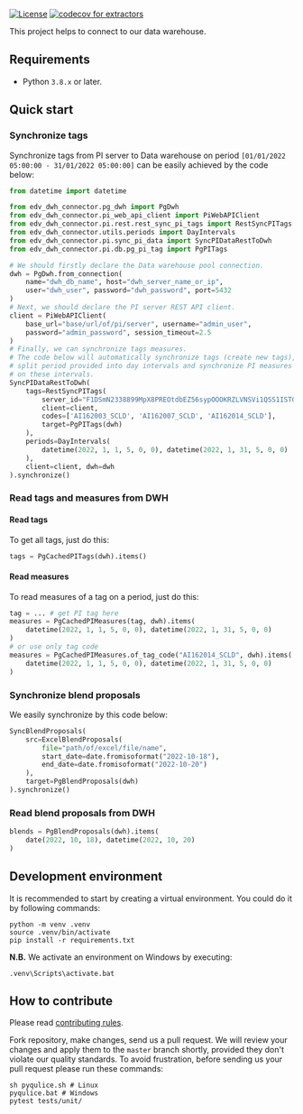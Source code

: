 [![License](https://img.shields.io/badge/license-Endeavour%20Mining-orange.svg)](https://github.com/endeavourmining/edv-dwh-connector/blob/master/LICENSE.txt)
[![codecov for extractors](https://codecov.io/gh/endeavourmining/edv-dwh-connector/branch/master/graph/badge.svg?token=c6I8wFFmZe)](https://codecov.io/gh/endeavourmining/edv-dwh-connector)

This project helps to connect to our data warehouse.

## Requirements

* Python `3.8.x` or later.

## Quick start

### Synchronize tags
Synchronize tags from PI server to Data warehouse on period `[01/01/2022 05:00:00 - 31/01/2022 05:00:00]`
can be easily achieved by the code below:

```python
from datetime import datetime

from edv_dwh_connector.pg_dwh import PgDwh
from edv_dwh_connector.pi_web_api_client import PiWebAPIClient
from edv_dwh_connector.pi.rest.rest_sync_pi_tags import RestSyncPITags
from edv_dwh_connector.utils.periods import DayIntervals
from edv_dwh_connector.pi.sync_pi_data import SyncPIDataRestToDwh
from edv_dwh_connector.pi.db.pg_pi_tag import PgPITags

# We should firstly declare the Data warehouse pool connection.
dwh = PgDwh.from_connection(
    name="dwh_db_name", host="dwh_server_name_or_ip",
    user="dwh_user", password="dwh_password", port=5432
)
# Next, we should declare the PI server REST API client.
client = PiWebAPIClient(
    base_url="base/url/of/pi/server", username="admin_user",
    password="admin_password", session_timeout=2.5
)
# Finally, we can synchronize tags measures.
# The code below will automatically synchronize tags (create new tags),
# split period provided into day intervals and synchronize PI measures
# on these intervals.
SyncPIDataRestToDwh(
    tags=RestSyncPITags(
        server_id="F1DSmN2338899MpX8PREOtdbEZ56sypOOOKRZLVNSVi1QSS1ISTGt", # Fake server ID
        client=client,
        codes=['AI162003_SCLD', 'AI162007_SCLD', 'AI162014_SCLD'],
        target=PgPITags(dwh)
    ),
    periods=DayIntervals(
        datetime(2022, 1, 1, 5, 0, 0), datetime(2022, 1, 31, 5, 0, 0)
    ),
    client=client, dwh=dwh
).synchronize()
```

### Read tags and measures from DWH

#### Read tags

To get all tags, just do this:
```python
tags = PgCachedPITags(dwh).items()
```

#### Read measures
To read measures of a tag on a period, just do this:
```python
tag = ... # get PI tag here
measures = PgCachedPIMeasures(tag, dwh).items(
    datetime(2022, 1, 1, 5, 0, 0), datetime(2022, 1, 31, 5, 0, 0)
)
# or use only tag code
measures = PgCachedPIMeasures.of_tag_code("AI162014_SCLD", dwh).items(
    datetime(2022, 1, 1, 5, 0, 0), datetime(2022, 1, 31, 5, 0, 0)
)
```

### Synchronize blend proposals
We easily synchronize by this code below:

```python
SyncBlendProposals(
    src=ExcelBlendProposals(
        file="path/of/excel/file/name",
        start_date=date.fromisoformat("2022-10-18"),
        end_date=date.fromisoformat("2022-10-20")
    ),
    target=PgBlendProposals(dwh)
).synchronize()
```

### Read blend proposals from DWH

```python
blends = PgBlendProposals(dwh).items(
    date(2022, 10, 18), datetime(2022, 10, 20)
)
```

## Development environment

It is recommended to start by creating a virtual environment. You could do it by following commands:

```shell
python -m venv .venv
source .venv/bin/activate
pip install -r requirements.txt
```

**N.B.** We activate an environment on Windows by executing:
```shell
.venv\Scripts\activate.bat
```

## How to contribute

Please read [contributing rules](https://github.com/endeavourmining/.github/blob/master/CONTRIBUTING.md).

Fork repository, make changes, send us a pull request. We will review
your changes and apply them to the `master` branch shortly, provided
they don't violate our quality standards. To avoid frustration, before
sending us your pull request please run these commands:

```shell
sh pyqulice.sh # Linux
pyqulice.bat # Windows
pytest tests/unit/
```
